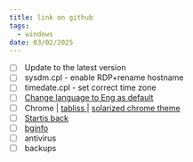 ```yaml
---
title: link on github
tags:
  - windows
date: 03/02/2025
---
```


- [ ]  Update to the latest version
- [ ]  sysdm.cpl - enable RDP+rename hostname
- [ ]  timedate.cpl - set correct time zone
- [ ]  [Change language to Eng as default](https://slava.skp.kz/Win-Server-Change-Defaeult-Language-RU%3EEN)
- [ ]  Chrome | [tabliss ](https://chromewebstore.google.com/detail/tabliss-a-beautiful-new-t/hipekcciheckooncpjeljhnekcoolahp?pli=1) | [solarized chrome theme](https://chromewebstore.google.com/detail/solarized-dark-refresh-th/jinmjipikfdhmacpjdddmpffflhehcah)
- [ ]  [Startis back](https://www.startisback.com/)
- [ ]  [bginfo](https://slava.skp.kz/bginfo)
- [ ]  antivirus
- [ ]  backups